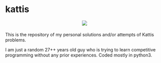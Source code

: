 # kattis
<div style='float: center; text-align: center; margin-bottom: 20px'>
  <a href='https://open.kattis.com/users/baktistr' target="_blank">
  <img src="https://open.kattis.com/images/site-logo" />
  </a>
</div>

This is the repository of my personal solutions and/or attempts of Kattis problems.

I am just a random 27++ years old guy who is trying to learn competitive programming without any prior experiences. Coded mostly in python3.
